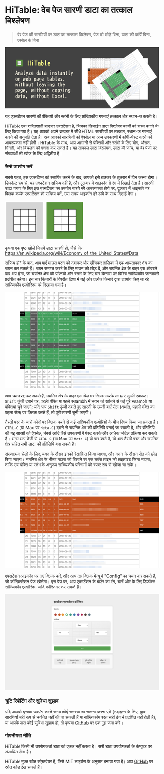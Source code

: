 HiTable: वेब पेज सारणी डाटा का तत्काल विश्लेषण
===

> वेब पेज की सारणियों पर डाटा का तत्काल विश्लेषण, पेज को छोड़े बिना, डाटा की कॉपी बिना, एक्सेल के बिना।

![](assets/tile-1.png)

यह एक्सटेंशन सारणी की पंक्तियों और स्तंभों के लिए सांख्यिकीय गणनाएं तत्काल और स्थान-ज करती है।

HiTable एक शक्तिशाली ब्राउज़र एक्सटेंशन है, जिसका डिजाईन डाटा विश्लेषण कार्यों को सरल बनाने के लिए किया गया है। यह आपको अपने ब्राउज़र में सीधे HTML सारणियों पर तत्काल, स्थान-ज गणनाएं करने की अनुमति देता है। अब आपको सारणियों को ऍक्सेल या अन्य उपकरणों में कॉपी-पेस्ट करने की आवश्यकता नहीं होगी। HiTable के साथ, आप आसानी से पंक्तियों और स्तंभों के लिए योग, औसत, गिनती, और विचलन की गणना कर सकते हैं। यह तत्काल डाटा विश्लेषण, डाटा की जांच, या वेब पेजों पर संख्याओं की खोज के लिए अद्वितीय है।

### कैसे उपयोग करें

सबसे पहले, इस एक्सटेंशन को स्थापित करने के बाद, आपको इसे ब्राउज़र के टूलबार में पिन करना होगा। डिफॉल्ट रूप से, यह एक्सटेंशन सक्रिय नहीं है, और टूलबार में आइकॉन ग्रे रंग में दिखाई देता है। सारणी डाटा गणना के लिए इस एक्सटेंशन का उपयोग करने की आवश्यकता होने पर, टूलबार में आइकॉन पर क्लिक करके एक्सटेंशन को सक्रिय करें, उस समय आइकॉन हरे ढांचे के साथ दिखाई देगा।

![](../src/assets/inactive.png)
![](../src/assets/active.png)

कृपया एक पृष्ठ खोलें जिसमें डाटा सारणी हो, जैसे कि:
https://en.wikipedia.org/wiki/Economy_of_the_United_States#Data

सक्रिय होने के बाद, आप बाएँ माउस बटन को दबाकर और खींचकर तालिका में एक आयताकार क्षेत्र का चयन कर सकते हैं। चयन समाप्त करने के लिए माउस को छोड़ दें, और चयनित क्षेत्र के बाहर एक ओवरले पॉप अप होगा, जो चयनित क्षेत्र की पंक्तियों और स्तंभों के लिए चार किनारों पर विभिन्न सांख्यिकीय जानकारी प्रदर्शित करेगा। इन चार किनारों के विपरीत दिशा में बाईं ओर प्रत्येक किनारे द्वारा उपयोग किए जा रहे सांख्यिकीय एल्गोरिदम को दिखाया गया है।

![](assets/screenshot-1.png)

आप चयन रद्द कर सकते हैं, चयनित क्षेत्र के बाहर एक सेल पर क्लिक करके या `Esc` कुंजी दबाकर। `Shift` कुंजी दबाने पर, पहली पंक्ति या पहले स्तambh में चयन को खींचने से कई पूरे स्तambh या पंक्तियां चुने जाएंगे; यदि आप `Shift` कुंजी दबाते हुए सारणी के ऊपरी बाएँ सेल (अर्थात्, पहली पंक्ति का पहला सेल) पर क्लिक करते हैं, तो पूरी सारणी चुनी जाएगी।

तैरती परत के चारों कोनों पर क्लिक करने से कई सांख्यिकीय एल्गोरिद्मों के बीच स्विच किया जा सकता है। `CTRL-C` (या Mac पर `Meta-C`) दबाने से चयनित क्षेत्र की प्रतिलिपि बनाई जा सकती है, और प्रतिलिपि की गई सामग्री को ऍक्सेल, नंबर्स आदि जैसे उपकरणों में पेस्ट करके और अधिक जटिल प्रक्रिया कर सकते हैं। अगर आप तेजी से `CTRL-C` (या Mac पर `Meta-C`) दो बार दबते हैं, तो आप तैरती परत और चयनित क्षेत्र सहित सभी डाटा की प्रतिलिपि बना सकते हैं।

संख्यात्मक सेलों के लिए, चयन के दौरान इनको रेखांकित किया जाएगा, और गणना के दौरान सेल को छोड़ दिया जाएगा। चयनित क्षेत्र के भीतर माउस को हिलाने पर एक क्रॉस लाइन को हाइलाइट किया जाएगा, ताकि उस पंक्ति या स्तंभ के अनुरूप सांख्यिकीय परिणामों को स्पष्ट रूप से खोजा जा सके।

![](assets/screenshot-2.png)

एक्सटेंशन आइकॉन पर दाएं क्लिक करें, और आप दाएं क्लिक मेन्यू में "Config" का चयन कर सकते हैं, जो कॉन्फ़िगरेशन पेज खोलेगा। इस पेज पर, आप एक्सटेंशन के बॉर्डर का रंग, चारों ओर के लिए डिफॉल्ट सांख्यिकीय एल्गोरिदम आदि कॉन्फ़िगर कर सकते हैं।

![](assets/config-hi.png)

### त्रुटि रिपोर्टिंग और सुविधा सुझाव

यदि आपको इसका उपयोग करते समय कोई समस्या का सामना करना पड़े (उदाहरण के लिए, कुछ सारणियाँ सही रूप से चयनित नहीं की जा सकती हैं या सांख्यिकीय परत सही ढंग से प्रदर्शित नहीं होती है), या आपके पास कोई सुविधा सुझाव हो, तो कृपया [GitHub](https://github.com/wxy/HiTable/issues) पर एक मुद्दा जमा करें।

### गोपनीयता नीति

HiTable किसी भी उपयोगकर्ता डाटा को एकत्र नहीं करता है। सभी डाटा उपयोगकर्ता के कंप्यूटर पर संसाधित होता है।

HiTable मुक्त स्रोत सॉफ़्टवेयर है, जिसे MIT लाइसेंस के अनुसार बनाया गया है। आप [GitHub](https://github.com/wxy/HiTable) पर स्रोत कोड देख सकते हैं।